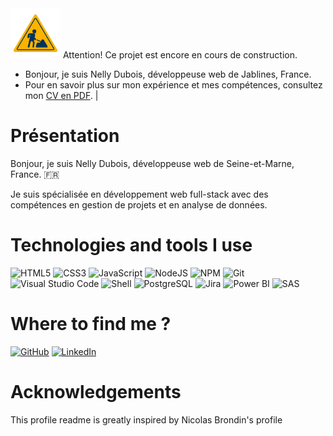 <!--
**NellyDubois/NellyDubois** is a ✨ _special_ ✨ repository because its `README.md` (this file) appears on your GitHub profile.

Here are some ideas to get you started:
### Hi there 👋

- 🔭 I’m currently working on ...
- 🌱 I’m currently learning ...
- 👯 I’m looking to collaborate on ...
- 🤔 I’m looking for help with ...
- 💬 Ask me about ...
- 📫 How to reach me: ...
- 😄 Pronouns: ...
- ⚡ Fun fact: ...

# Projet en Construction
-->

<div style="display: inline-block; vertical-align: middle;">
  <img src="https://github.com/NellyDubois/NellyDubois/blob/main/img/travaux.png" alt="Under Construction" width="80" height="80">
   <span> Attention! Ce projet est encore en cours de construction.</span>
</div>

<!--
| ![Cover](https://github.com/NellyDubois/NellyDubois/blob/main/img/Nel_rognage_ovale-removebg-preview.png) | 
| :------------------------------------------------------: |
-->
- Bonjour, je suis Nelly Dubois, développeuse web de Jablines, France. 
- Pour en savoir plus sur mon expérience et mes compétences, consultez mon [CV en PDF](https://github.com/NellyDubois/NellyDubois/blob/main/img/Nelly%20DUBOIS%20dev%20web.pdf). |

# Présentation

Bonjour, je suis Nelly Dubois, développeuse web de Seine-et-Marne, France. 🇫🇷

Je suis spécialisée en développement web full-stack avec des compétences en gestion de projets et en analyse de données.





# Technologies and tools I use 

![HTML5](https://img.shields.io/badge/HTML5-E34F26?logo=html5&logoColor=white)
![CSS3](https://img.shields.io/badge/CSS3-1572B6?logo=css3&logoColor=white)
![JavaScript](https://img.shields.io/badge/JavaScript-F7DF1E?logo=javascript&logoColor=black)
![NodeJS](https://img.shields.io/badge/NodeJS-339933?logo=node.js&logoColor=white)
![NPM](https://img.shields.io/badge/NPM-CB3837?logo=npm&logoColor=white)
![Git](https://img.shields.io/badge/Git-F05032?logo=git&logoColor=white)
![Visual Studio Code](https://img.shields.io/badge/Visual_Studio_Code-007ACC?logo=visual-studio-code&logoColor=white)
![Shell](https://img.shields.io/badge/Shell-4EAA25?logo=gnu-bash&logoColor=white)
![PostgreSQL](https://img.shields.io/badge/PostgreSQL-336791?logo=postgresql&logoColor=white)
![Jira](https://img.shields.io/badge/Jira-0052CC?logo=jira&logoColor=white)
![Power BI](https://img.shields.io/badge/Power_BI-F2C811?logo=power-bi&logoColor=black)
![SAS](https://img.shields.io/badge/SAS-004990?logo=sas&logoColor=white)

# Where to find me ?

[![GitHub](https://img.shields.io/badge/GitHub-181717?logo=github&logoColor=white)](https://github.com/NellyDubois/)
[![LinkedIn](https://img.shields.io/badge/LinkedIn-0077B5?logo=linkedin&logoColor=white)](https://www.linkedin.com/in/nellydubois/)




# Acknowledgements

This profile readme is greatly inspired by Nicolas Brondin's profile
